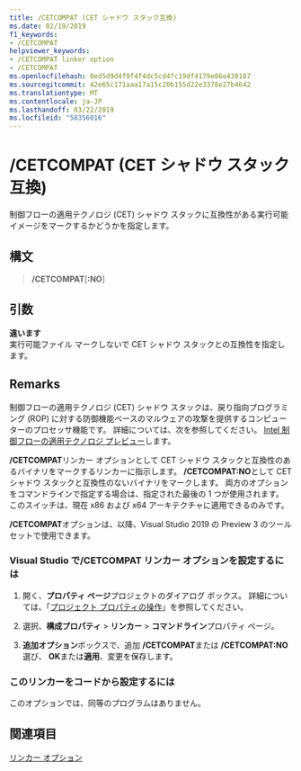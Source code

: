 ```yaml
---
title: /CETCOMPAT (CET シャドウ スタック互換)
ms.date: 02/19/2019
f1_keywords:
- /CETCOMPAT
helpviewer_keywords:
- /CETCOMPAT linker option
- /CETCOMPAT
ms.openlocfilehash: 0ed5d9d4f9f4f4dc5cd4fc19df4179e86e430187
ms.sourcegitcommit: 42e65c171aaa17a15c20b155d22e3378e27b4642
ms.translationtype: MT
ms.contentlocale: ja-JP
ms.lasthandoff: 03/22/2019
ms.locfileid: "58356016"
---
```

# <a name="cetcompat-cet-shadow-stack-compatible"></a>/CETCOMPAT (CET シャドウ スタック互換)

制御フローの適用テクノロジ (CET) シャドウ スタックに互換性がある実行可能イメージをマークするかどうかを指定します。

## <a name="syntax"></a>構文

> **/CETCOMPAT**\[**:NO**]

## <a name="arguments"></a>引数

**違います**<br/>
実行可能ファイル マークしないで CET シャドウ スタックとの互換性を指定します。

## <a name="remarks"></a>Remarks

制御フローの適用テクノロジ (CET) シャドウ スタックは、戻り指向プログラミング (ROP) に対する防御機能ベースのマルウェアの攻撃を提供するコンピューターのプロセッサ機能です。 詳細については、次を参照してください。 [Intel 制御フローの適用テクノロジ プレビュー](https://software.intel.com/sites/default/files/managed/4d/2a/control-flow-enforcement-technology-preview.pdf)します。

**/CETCOMPAT**リンカー オプションとして CET シャドウ スタックと互換性のあるバイナリをマークするリンカーに指示します。 **/CETCOMPAT:NO**として CET シャドウ スタックと互換性のないバイナリをマークします。 両方のオプションをコマンドラインで指定する場合は、指定された最後の 1 つが使用されます。 このスイッチは、現在 x86 および x64 アーキテクチャに適用できるのみです。

**/CETCOMPAT**オプションは、以降、Visual Studio 2019 の Preview 3 のツールセットで使用できます。

### <a name="to-set-the-cetcompat-linker-option-in-visual-studio"></a>Visual Studio で/CETCOMPAT リンカー オプションを設定するには

1. 開く、**プロパティ ページ**プロジェクトのダイアログ ボックス。 詳細については、「[プロジェクト プロパティの操作](../working-with-project-properties.md)」を参照してください。

1. 選択、**構成プロパティ** > **リンカー** > **コマンドライン**プロパティ ページ。

1. **追加オプション**ボックスで、追加 **/CETCOMPAT**または **/CETCOMPAT:NO**選び、 **OK**または**適用**、変更を保存します。

### <a name="to-set-this-linker-option-programmatically"></a>このリンカーをコードから設定するには

このオプションでは、同等のプログラムはありません。

## <a name="see-also"></a>関連項目

[リンカー オプション](linker-options.md)
